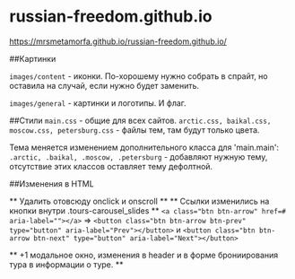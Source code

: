 # russian-freedom.github.io

https://mrsmetamorfa.github.io/russian-freedom.github.io/

##Картинки

```images/content``` - иконки. По-хорошему нужно собрать в спрайт, но оставила на случай, если нужно будет заменить.

```images/general``` - картинки и логотипы. И флаг.

##Стили
	```main.css``` - общие для всех сайтов.
	```arctic.css, baikal.css, moscow.css, petersburg.css``` - файлы тем, там будут только цвета.
	
Тема меняется изменением дополнительного класса для 'main.main':
	```.arctic, .baikal, .moscow, .petersburg``` - добавляют нужную тему, 
	отсутствие этих классов оставляет тему дефолтной.
	
##Изменения в HTML

** Удалить отовсюду onclick и onscroll **
** Ссылки изменились на кнопки внутри .tours-carousel_slides **
```<a class="btn btn-arrow" href=# aria-label=""></a>``` 
=>
```<button class="btn btn-arrow btn-prev" type="button" aria-label="Prev"></button>```
и 
```<button class="btn btn-arrow btn-next" type="button" aria-label="Next"></button>```

** +1 модальное окно, изменения в header и в форме брониирования тура в информации о туре. **
